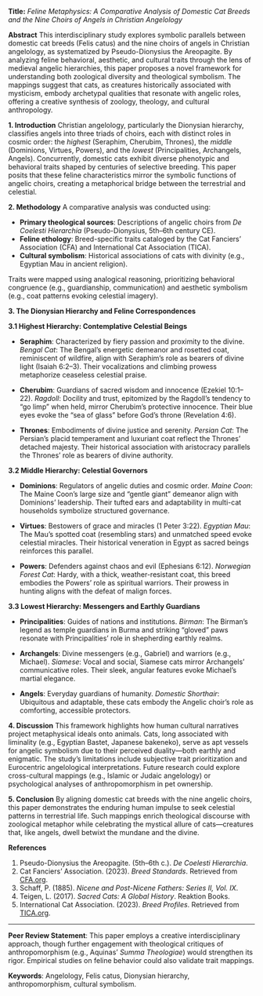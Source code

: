 **Title:** _Feline Metaphysics: A Comparative Analysis of Domestic Cat Breeds and the Nine Choirs of Angels in Christian Angelology_

**Abstract**
This interdisciplinary study explores symbolic parallels between domestic cat breeds (Felis catus) and the nine choirs of angels in Christian angelology, as systematized by Pseudo-Dionysius the Areopagite. By analyzing feline behavioral, aesthetic, and cultural traits through the lens of medieval angelic hierarchies, this paper proposes a novel framework for understanding both zoological diversity and theological symbolism. The mappings suggest that cats, as creatures historically associated with mysticism, embody archetypal qualities that resonate with angelic roles, offering a creative synthesis of zoology, theology, and cultural anthropology.

**1. Introduction**
Christian angelology, particularly the Dionysian hierarchy, classifies angels into three triads of choirs, each with distinct roles in cosmic order: the _highest_ (Seraphim, Cherubim, Thrones), the _middle_ (Dominions, Virtues, Powers), and the _lowest_ (Principalities, Archangels, Angels). Concurrently, domestic cats exhibit diverse phenotypic and behavioral traits shaped by centuries of selective breeding. This paper posits that these feline characteristics mirror the symbolic functions of angelic choirs, creating a metaphorical bridge between the terrestrial and celestial.

**2. Methodology**
A comparative analysis was conducted using:

- **Primary theological sources**: Descriptions of angelic choirs from _De Coelesti Hierarchia_ (Pseudo-Dionysius, 5th–6th century CE).
- **Feline ethology**: Breed-specific traits cataloged by the Cat Fanciers’ Association (CFA) and International Cat Association (TICA).
- **Cultural symbolism**: Historical associations of cats with divinity (e.g., Egyptian Mau in ancient religion).

Traits were mapped using analogical reasoning, prioritizing behavioral congruence (e.g., guardianship, communication) and aesthetic symbolism (e.g., coat patterns evoking celestial imagery).

**3. The Dionysian Hierarchy and Feline Correspondences**

**3.1 Highest Hierarchy: Contemplative Celestial Beings**

- **Seraphim**: Characterized by fiery passion and proximity to the divine.
  _Bengal Cat_: The Bengal’s energetic demeanor and rosetted coat, reminiscent of wildfire, align with Seraphim’s role as bearers of divine light (Isaiah 6:2–3). Their vocalizations and climbing prowess metaphorize ceaseless celestial praise.

- **Cherubim**: Guardians of sacred wisdom and innocence (Ezekiel 10:1–22).
  _Ragdoll_: Docility and trust, epitomized by the Ragdoll’s tendency to “go limp” when held, mirror Cherubim’s protective innocence. Their blue eyes evoke the “sea of glass” before God’s throne (Revelation 4:6).

- **Thrones**: Embodiments of divine justice and serenity.
  _Persian Cat_: The Persian’s placid temperament and luxuriant coat reflect the Thrones’ detached majesty. Their historical association with aristocracy parallels the Thrones’ role as bearers of divine authority.

**3.2 Middle Hierarchy: Celestial Governors**

- **Dominions**: Regulators of angelic duties and cosmic order.
  _Maine Coon_: The Maine Coon’s large size and “gentle giant” demeanor align with Dominions’ leadership. Their tufted ears and adaptability in multi-cat households symbolize structured governance.

- **Virtues**: Bestowers of grace and miracles (1 Peter 3:22).
  _Egyptian Mau_: The Mau’s spotted coat (resembling stars) and unmatched speed evoke celestial miracles. Their historical veneration in Egypt as sacred beings reinforces this parallel.

- **Powers**: Defenders against chaos and evil (Ephesians 6:12).
  _Norwegian Forest Cat_: Hardy, with a thick, weather-resistant coat, this breed embodies the Powers’ role as spiritual warriors. Their prowess in hunting aligns with the defeat of malign forces.

**3.3 Lowest Hierarchy: Messengers and Earthly Guardians**

- **Principalities**: Guides of nations and institutions.
  _Birman_: The Birman’s legend as temple guardians in Burma and striking “gloved” paws resonate with Principalities’ role in shepherding earthly realms.

- **Archangels**: Divine messengers (e.g., Gabriel) and warriors (e.g., Michael).
  _Siamese_: Vocal and social, Siamese cats mirror Archangels’ communicative roles. Their sleek, angular features evoke Michael’s martial elegance.

- **Angels**: Everyday guardians of humanity.
  _Domestic Shorthair_: Ubiquitous and adaptable, these cats embody the Angelic choir’s role as comforting, accessible protectors.

**4. Discussion**
This framework highlights how human cultural narratives project metaphysical ideals onto animals. Cats, long associated with liminality (e.g., Egyptian Bastet, Japanese bakeneko), serve as apt vessels for angelic symbolism due to their perceived duality—both earthly and enigmatic. The study’s limitations include subjective trait prioritization and Eurocentric angelological interpretations. Future research could explore cross-cultural mappings (e.g., Islamic or Judaic angelology) or psychological analyses of anthropomorphism in pet ownership.

**5. Conclusion**
By aligning domestic cat breeds with the nine angelic choirs, this paper demonstrates the enduring human impulse to seek celestial patterns in terrestrial life. Such mappings enrich theological discourse with zoological metaphor while celebrating the mystical allure of cats—creatures that, like angels, dwell betwixt the mundane and the divine.

**References**

1. Pseudo-Dionysius the Areopagite. (5th–6th c.). _De Coelesti Hierarchia_.
2. Cat Fanciers’ Association. (2023). _Breed Standards_. Retrieved from [CFA.org](https://www.cfa.org).
3. Schaff, P. (1885). _Nicene and Post-Nicene Fathers: Series II, Vol. IX_.
4. Teigen, L. (2017). _Sacred Cats: A Global History_. Reaktion Books.
5. International Cat Association. (2023). _Breed Profiles_. Retrieved from [TICA.org](https://www.tica.org).

---

**Peer Review Statement**: This paper employs a creative interdisciplinary approach, though further engagement with theological critiques of anthropomorphism (e.g., Aquinas’ _Summa Theologiae_) would strengthen its rigor. Empirical studies on feline behavior could also validate trait mappings.

**Keywords**: Angelology, Felis catus, Dionysian hierarchy, anthropomorphism, cultural symbolism.
